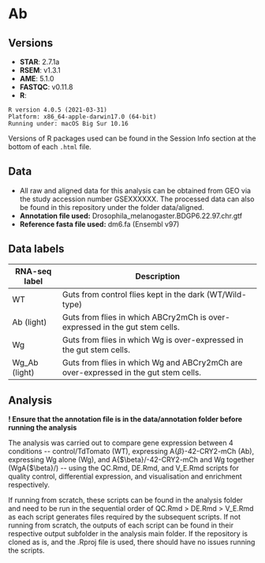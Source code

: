 # Ab
## Versions
* **STAR**: 2.7.1a
* **RSEM**: v1.3.1
* **AME**: 5.1.0
* **FASTQC**: v0.11.8
* **R**:

```
R version 4.0.5 (2021-03-31)
Platform: x86_64-apple-darwin17.0 (64-bit)
Running under: macOS Big Sur 10.16
```
Versions of R packages used can be found in the Session Info section at the bottom of each `.html` file. 

## Data
* All raw and aligned data for this analysis can be obtained from GEO via the study accession number GSEXXXXXX. The processed data can also be found in this repository under the folder data/aligned.
* **Annotation file used:** Drosophila_melanogaster.BDGP6.22.97.chr.gtf
* **Reference fasta file used:** dm6.fa (Ensembl v97)

## Data labels
RNA-seq label | Description
---|---
WT|Guts from control flies kept in the dark (WT/Wild-type)
Ab (light)|Guts from flies in which ABCry2mCh is over-expressed in the gut stem cells.
Wg|Guts from flies in which Wg is over-expressed in the gut stem cells.
Wg_Ab (light)|Guts from flies in which Wg and ABCry2mCh are over-expressed in the gut stem cells.

## Analysis

**! Ensure that the annotation file is in the data/annotation folder before running the analysis**

The analysis was carried out to compare gene expression between 4 conditions -- control/TdTomato (WT), expressing A{$\beta$}-42-CRY2-mCh (Ab), expressing Wg alone (Wg), and A{$\beta}/-42-CRY2-mCh and Wg together (WgA{$\beta}/) -- using the QC.Rmd, DE.Rmd, and V_E.Rmd scripts for quality control, differential expression, and visualisation and enrichment respectively.

If running from scratch, these scripts can be found in the analysis folder and need to be run in the sequential order of QC.Rmd > DE.Rmd > V_E.Rmd as each script generates files required by the subsequent scripts. If not running from scratch, the outputs of each script can be found in their respective output subfolder in the analysis main folder. If the repository is cloned as is, and the .Rproj file is used, there should have no issues running the scripts.
